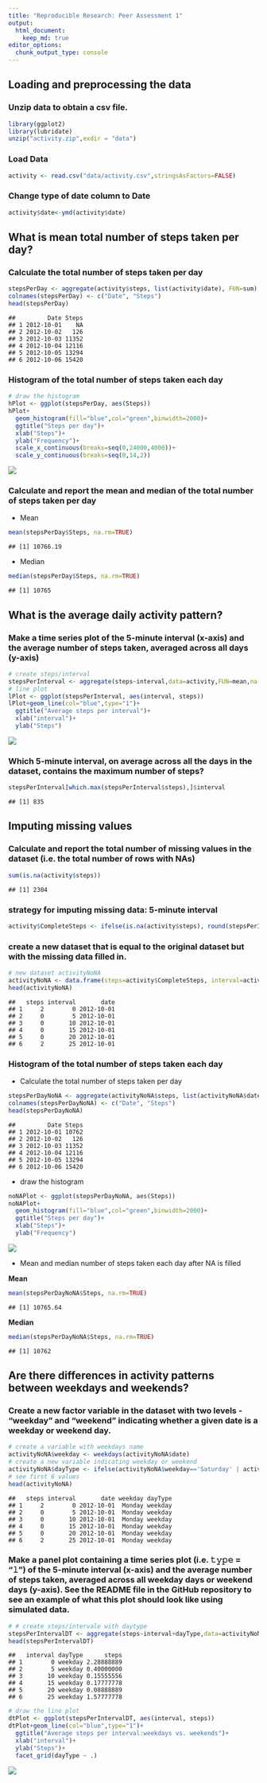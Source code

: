 ```yaml
---
title: "Reproducible Research: Peer Assessment 1"
output: 
  html_document:
    keep_md: true
editor_options: 
  chunk_output_type: console
---
```



## Loading and preprocessing the data
### Unzip data to obtain a csv file.


```r
library(ggplot2)
library(lubridate)
unzip("activity.zip",exdir = "data")
```
### Load Data

```r
activity <- read.csv("data/activity.csv",stringsAsFactors=FALSE)
```
### Change type of date column to Date

```r
activity$date<-ymd(activity$date)
```

## What is mean total number of steps taken per day?

### Calculate the total number of steps taken per day


```r
stepsPerDay <- aggregate(activity$steps, list(activity$date), FUN=sum)
colnames(stepsPerDay) <- c("Date", "Steps")
head(stepsPerDay)
```

```
##         Date Steps
## 1 2012-10-01    NA
## 2 2012-10-02   126
## 3 2012-10-03 11352
## 4 2012-10-04 12116
## 5 2012-10-05 13294
## 6 2012-10-06 15420
```

### Histogram of the total number of steps taken each day

```r
# draw the histogram
hPlot <- ggplot(stepsPerDay, aes(Steps))
hPlot+
  geom_histogram(fill="blue",col="green",binwidth=2000)+
  ggtitle("Steps per day")+
  xlab("Steps")+
  ylab("Frequency")+
  scale_x_continuous(breaks=seq(0,24000,4000))+
  scale_y_continuous(breaks=seq(0,14,2))
```

![](PA1_template_files/figure-html/unnamed-chunk-5-1.png)<!-- -->

### Calculate and report the mean and median of the total number of steps taken per day

* Mean

```r
mean(stepsPerDay$Steps, na.rm=TRUE)
```

```
## [1] 10766.19
```
* Median


```r
median(stepsPerDay$Steps, na.rm=TRUE)
```

```
## [1] 10765
```

## What is the average daily activity pattern?
### Make a time series plot of the 5-minute interval (x-axis) and the average number of steps taken, averaged across all days (y-axis)

```r
# create steps/interval
stepsPerInterval <- aggregate(steps~interval,data=activity,FUN=mean,na.action=na.omit)
# line plot
lPlot <- ggplot(stepsPerInterval, aes(interval, steps))
lPlot+geom_line(col="blue",type="1")+
  ggtitle("Average steps per interval")+
  xlab("interval")+
  ylab("Steps")
```

![](PA1_template_files/figure-html/unnamed-chunk-8-1.png)<!-- -->

### Which 5-minute interval, on average across all the days in the dataset, contains the maximum number of steps?

```r
stepsPerInterval[which.max(stepsPerInterval$steps),]$interval
```

```
## [1] 835
```

## Imputing missing values
### Calculate and report the total number of missing values in the dataset (i.e. the total number of rows with NAs)


```r
sum(is.na(activity$steps))
```

```
## [1] 2304
```

### strategy for imputing missing data:  5-minute interval


```r
activity$CompleteSteps <- ifelse(is.na(activity$steps), round(stepsPerInterval$steps[match(activity$interval, stepsPerInterval$interval)],0), activity$steps)
```

### create a new dataset that is equal to the original dataset but with the missing data filled in.

```r
# new dataset activityNoNA
activityNoNA <- data.frame(steps=activity$CompleteSteps, interval=activity$interval, date=activity$date)
head(activityNoNA)
```

```
##   steps interval       date
## 1     2        0 2012-10-01
## 2     0        5 2012-10-01
## 3     0       10 2012-10-01
## 4     0       15 2012-10-01
## 5     0       20 2012-10-01
## 6     2       25 2012-10-01
```

### Histogram of the total number of steps taken each day

* Calculate the total number of steps taken per day


```r
stepsPerDayNoNA <- aggregate(activityNoNA$steps, list(activityNoNA$date), FUN=sum)
colnames(stepsPerDayNoNA) <- c("Date", "Steps")
head(stepsPerDayNoNA)
```

```
##         Date Steps
## 1 2012-10-01 10762
## 2 2012-10-02   126
## 3 2012-10-03 11352
## 4 2012-10-04 12116
## 5 2012-10-05 13294
## 6 2012-10-06 15420
```

* draw the histogram


```r
noNAPlot <- ggplot(stepsPerDayNoNA, aes(Steps))
noNAPlot+
  geom_histogram(fill="blue",col="green",binwidth=2000)+
  ggtitle("Steps per day")+
  xlab("Steps")+
  ylab("Frequency")
```

![](PA1_template_files/figure-html/unnamed-chunk-14-1.png)<!-- -->

* Mean and median number of steps taken each day after NA is filled

**Mean**

```r
mean(stepsPerDayNoNA$Steps, na.rm=TRUE)
```

```
## [1] 10765.64
```
  
**Median**


```r
median(stepsPerDayNoNA$Steps, na.rm=TRUE)
```

```
## [1] 10762
```

## Are there differences in activity patterns between weekdays and weekends?

### Create a new factor variable in the dataset with two levels - “weekday” and “weekend” indicating whether a given date is a weekday or weekend day.


```r
# create a variable with weekdays name
activityNoNA$weekday <- weekdays(activityNoNA$date)
# create a new variable indicating weekday or weekend
activityNoNA$dayType <- ifelse(activityNoNA$weekday=='Saturday' | activityNoNA$weekday=='Sunday', 'weekend','weekday')
# see first 6 values
head(activityNoNA)
```

```
##   steps interval       date weekday dayType
## 1     2        0 2012-10-01  Monday weekday
## 2     0        5 2012-10-01  Monday weekday
## 3     0       10 2012-10-01  Monday weekday
## 4     0       15 2012-10-01  Monday weekday
## 5     0       20 2012-10-01  Monday weekday
## 6     2       25 2012-10-01  Monday weekday
```
### Make a panel plot containing a time series plot (i.e. 𝚝𝚢𝚙𝚎 = “𝚕”) of the 5-minute interval (x-axis) and the average number of steps taken, averaged across all weekday days or weekend days (y-axis). See the README file in the GitHub repository to see an example of what this plot should look like using simulated data.


```r
# # create steps/intervale with daytype
stepsPerIntervalDT <- aggregate(steps~interval+dayType,data=activityNoNA,FUN=mean,na.action=na.omit)
head(stepsPerIntervalDT)
```

```
##   interval dayType      steps
## 1        0 weekday 2.28888889
## 2        5 weekday 0.40000000
## 3       10 weekday 0.15555556
## 4       15 weekday 0.17777778
## 5       20 weekday 0.08888889
## 6       25 weekday 1.57777778
```

```r
# draw the line plot
dtPlot <- ggplot(stepsPerIntervalDT, aes(interval, steps))
dtPlot+geom_line(col="blue",type="1")+
  ggtitle("Average steps per interval:weekdays vs. weekends")+
  xlab("interval")+
  ylab("Steps")+
  facet_grid(dayType ~ .)
```

![](PA1_template_files/figure-html/unnamed-chunk-18-1.png)<!-- -->

